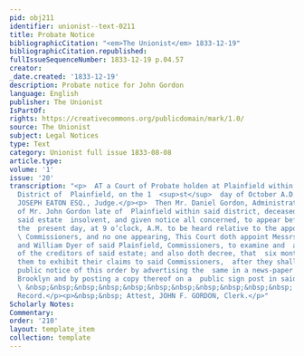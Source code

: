 ```yaml
---
pid: obj211
identifier: unionist--text-0211
title: Probate Notice
bibliographicCitation: "<em>The Unionist</em> 1833-12-19"
bibliographicCitation.republished: 
fullIssueSequenceNumber: 1833-12-19 p.04.57
creator: 
_date.created: '1833-12-19'
description: Probate notice for John Gordon
language: English
publisher: The Unionist
IsPartOf: 
rights: https://creativecommons.org/publicdomain/mark/1.0/
source: The Unionist
subject: Legal Notices
type: Text
category: Unionist full issue 1833-08-08
article.type: 
volume: '1'
issue: '20'
transcription: "<p>  AT a Court of Probate holden at Plainfield within and for the
  District of  Plainfield, on the 1  <sup>st</sup>  day of October A.D. 1833m, Present,
  JOSEPH EATON ESQ., Judge.</p><p>  Then Mr. Daniel Gordon, Administrator on the estate
  of Mr. John Gordon late of  Plainfield within said district, deceased, having represented
  said estate  insolvent, and given notice all concerned, to appear before this Court
  the  present day, at 9 o’clock, A.M. to be heard relative to the appointment of
  \ Commissioners, and no one appearing, This Court doth appoint Messrs. Daniel  Wheeler
  and William Dyer of said Plainfield, Commissioners, to examine and  adjust the claims
  of the creditors of said estate; and also doth decree, that  six months be allowed
  them to exhibit their claims to said Commissioners,  after they shall have given
  public notice of this order by advertising the  same in a news-paper published in
  Brooklyn and by posting a copy thereof on a  public sign post in said town of Plainfield.</p><p>
  \ &nbsp;&nbsp;&nbsp;&nbsp;&nbsp;&nbsp;&nbsp;&nbsp;&nbsp;&nbsp;&nbsp; Certified  from
  Record.</p><p>&nbsp;&nbsp; Attest, JOHN F. GORDON, Clerk.</p>"
Scholarly Notes: 
Commentary: 
order: '210'
layout: template_item
collection: template
---
```

